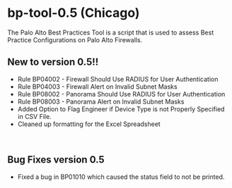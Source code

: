 # bp-tool-0.5 (Chicago)

The Palo Alto Best Practices Tool is a script that is used to assess Best Practice Configurations on Palo Alto Firewalls.

<h2>New to version 0.5!!</h2>
<ul>
<li>Rule BP04002 - Firewall Should Use RADIUS for User Authentication <br>
<li>Rule BP04003 - Firewall Alert on Invalid Subnet Masks <br>
<li>Rule BP08002 - Panorama Should Use RADIUS for User Authentication <br>
<li>Rule BP08003 - Panorama Alert on Invalid Subnet Masks <br>
<li>Added Option to Flag Engineer if Device Type is not Properly Specified in CSV File.  <br>
<li>Cleaned up formatting for the Excel Spreadsheet<br>
</ul>


<br>

<h2>Bug Fixes version 0.5</h2>
<ul>
<li>Fixed a bug in BP01010 which caused the status field to not be printed.
</ul>
